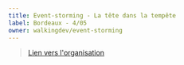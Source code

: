 ```yaml
---
title: Event-storming - La tête dans la tempête 
label: Bordeaux - 4/05
owner: walkingdev/event-storming
---
```


> [Lien vers l'organisation](http://walkingdev.fr)
